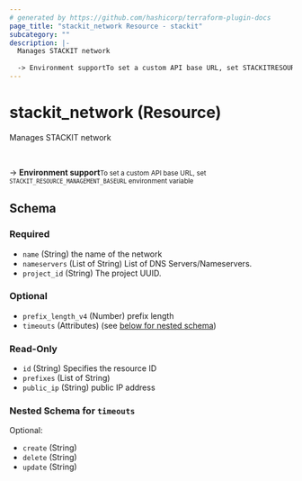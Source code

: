 ```yaml
---
# generated by https://github.com/hashicorp/terraform-plugin-docs
page_title: "stackit_network Resource - stackit"
subcategory: ""
description: |-
  Manages STACKIT network
  
  -> Environment supportTo set a custom API base URL, set STACKITRESOURCEMANAGEMENT_BASEURL environment variable
---
```


# stackit_network (Resource)

Manages STACKIT network

<br />

-> __Environment support__<small>To set a custom API base URL, set <code>STACKIT_RESOURCE_MANAGEMENT_BASEURL</code> environment variable </small>



<!-- schema generated by tfplugindocs -->
## Schema

### Required

- `name` (String) the name of the network
- `nameservers` (List of String) List of DNS Servers/Nameservers.
- `project_id` (String) The project UUID.

### Optional

- `prefix_length_v4` (Number) prefix length
- `timeouts` (Attributes) (see [below for nested schema](#nestedatt--timeouts))

### Read-Only

- `id` (String) Specifies the resource ID
- `prefixes` (List of String)
- `public_ip` (String) public IP address

<a id="nestedatt--timeouts"></a>
### Nested Schema for `timeouts`

Optional:

- `create` (String)
- `delete` (String)
- `update` (String)


